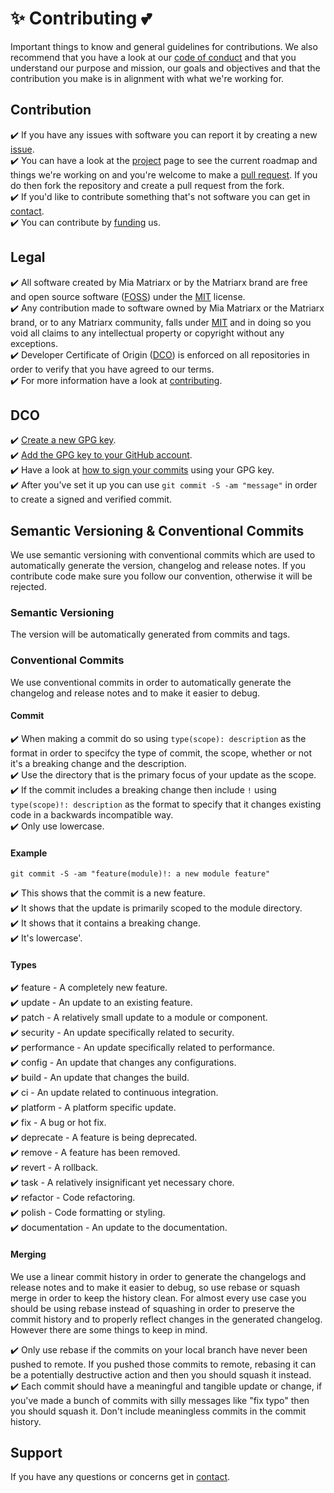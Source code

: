 # ✨ Contributing 💕

Important things to know and general guidelines for contributions.  We also recommend that you have a look at our [code of conduct](https://github.com/miamatriarx/miamatriarx/blob/main/code_of_conduct.md) and that you understand our purpose and mission, our goals and objectives and that the contribution you make is in alignment with what we're working for.

## Contribution

✔️ If you have any issues with software you can report it by creating a new [issue](https://github.com/miamatriarx/miamatriarx/issues).\
✔️ You can have a look at the [project](https://github.com/miamatriarx/miamatriarx/projects) page to see the current roadmap and things we're working on and you're welcome to make a [pull request](https://github.com/miamatriarx/miamatriarx/pulls).  If you do then fork the repository and create a pull request from the fork.\
✔️ If you'd like to contribute something that's not software you can get in [contact](https://github.com/miamatriarx/miamatriarx/blob/main/support.md).\
✔️ You can contribute by [funding](https://github.com/miamatriarx/miamatriarx/blob/main/readme.md) us.

## Legal

✔️ All software created by Mia Matriarx or by the Matriarx brand are free and open source software ([FOSS](https://en.wikipedia.org/wiki/Free_and_open-source_software)) under the [MIT](https://github.com/miamatriarx/miamatriarx/blob/main/license) license.\
✔️ Any contribution made to software owned by Mia Matriarx or the Matriarx brand, or to any Matriarx community, falls under [MIT](https://github.com/miamatriarx/miamatriarx/blob/main/license) and in doing so you void all claims to any intellectual property or copyright without any exceptions.\
✔️ Developer Certificate of Origin ([DCO](https://en.wikipedia.org/wiki/Developer_Certificate_of_Origin)) is enforced on all repositories in order to verify that you have agreed to our terms.\
✔️ For more information have a look at [contributing](https://github.com/miamatriarx/miamatriarx/blob/main/contributing.md).

## DCO

✔️ [Create a new GPG key](https://docsmiamatriarx.com/en/authentication/managing-commit-signature-verification/generating-a-new-gpg-key).\
✔️ [Add the GPG key to your GitHub account](https://docsmiamatriarx.com/en/authentication/managing-commit-signature-verification/adding-a-gpg-key-to-your-github-account).\
✔️ Have a look at [how to sign your commits](https://docsmiamatriarx.com/en/authentication/managing-commit-signature-verification/signing-commits) using your GPG key.\
✔️ After you've set it up you can use `git commit -S -am "message"` in order to create a signed and verified commit.

## Semantic Versioning & Conventional Commits

We use semantic versioning with conventional commits which are used to automatically generate the version, changelog and release notes.  If you contribute code make sure you follow our convention, otherwise it will be rejected.

### Semantic Versioning

The version will be automatically generated from commits and tags.

### Conventional Commits

We use conventional commits in order to automatically generate the changelog and release notes and to make it easier to debug.

#### Commit

✔️ When making a commit do so using `type(scope): description` as the format in order to specifcy the type of commit, the scope, whether or not it's a breaking change and the description.\
✔️ Use the directory that is the primary focus of your update as the scope.\
✔️ If the commit includes a breaking change then include `!` using `type(scope)!: description` as the format to specify that it changes existing code in a backwards incompatible way.\
✔️ Only use lowercase.

#### Example

`git commit -S -am "feature(module)!: a new module feature"`

✔️ This shows that the commit is a new feature.\
✔️ It shows that the update is primarily scoped to the module directory.\
✔️ It shows that it contains a breaking change.\
✔️ It's lowercase'.

#### Types

✔️ feature - A completely new feature.\
✔️ update - An update to an existing feature.\
✔️ patch - A relatively small update to a module or component.\
✔️ security - An update specifically related to security.\
✔️ performance - An update specifically related to performance.\
✔️ config - An update that changes any configurations.\
✔️ build - An update that changes the build.\
✔️ ci - An update related to continuous integration.\
✔️ platform - A platform specific update.\
✔️ fix - A bug or hot fix.\
✔️ deprecate - A feature is being deprecated.\
✔️ remove - A feature has been removed.\
✔️ revert - A rollback.\
✔️ task - A relatively insignificant yet necessary chore.\
✔️ refactor - Code refactoring.\
✔️ polish - Code formatting or styling.\
✔️ documentation - An update to the documentation.

#### Merging

We use a linear commit history in order to generate the changelogs and release notes and to make it easier to debug, so use rebase or squash merge in order to keep the history clean.  For almost every use case you should be using rebase instead of squashing in order to preserve the commit history and to properly reflect changes in the generated changelog.  However there are some things to keep in mind.

✔️ Only use rebase if the commits on your local branch have never been pushed to remote.  If you pushed those commits to remote, rebasing it can be a potentially destructive action and then you should squash it instead.\
✔️ Each commit should have a meaningful and tangible update or change, if you've made a bunch of commits with silly messages like "fix typo" then you should squash it.  Don't include meaningless commits in the commit history.


## Support

If you have any questions or concerns get in [contact](https://github.com/miamatriarx/miamatriarx/blob/main/support.md).
